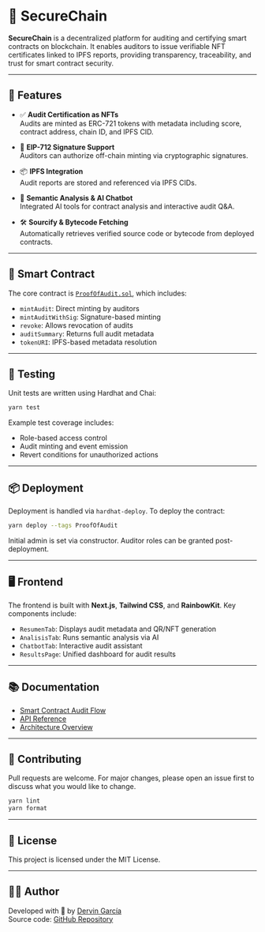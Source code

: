 # 🔐 SecureChain

**SecureChain** is a decentralized platform for auditing and certifying smart contracts on blockchain. It enables auditors to issue verifiable NFT certificates linked to IPFS reports, providing transparency, traceability, and trust for smart contract security.

---

## 🚀 Features

- ✅ **Audit Certification as NFTs**  
  Audits are minted as ERC-721 tokens with metadata including score, contract address, chain ID, and IPFS CID.

- 🔏 **EIP-712 Signature Support**  
  Auditors can authorize off-chain minting via cryptographic signatures.

- 📦 **IPFS Integration**  
  Audit reports are stored and referenced via IPFS CIDs.

- 🧠 **Semantic Analysis & AI Chatbot**  
  Integrated AI tools for contract analysis and interactive audit Q&A.

- 🛠️ **Sourcify & Bytecode Fetching**  
  Automatically retrieves verified source code or bytecode from deployed contracts.

---

## 📄 Smart Contract

The core contract is [`ProofOfAudit.sol`](./contracts/ProofOfAudit.sol), which includes:

- `mintAudit`: Direct minting by auditors
- `mintAuditWithSig`: Signature-based minting
- `revoke`: Allows revocation of audits
- `auditSummary`: Returns full audit metadata
- `tokenURI`: IPFS-based metadata resolution

---

## 🧪 Testing

Unit tests are written using Hardhat and Chai:

```bash
yarn test
```

Example test coverage includes:

- Role-based access control
- Audit minting and event emission
- Revert conditions for unauthorized actions

---

## 📦 Deployment

Deployment is handled via `hardhat-deploy`. To deploy the contract:

```bash
yarn deploy --tags ProofOfAudit
```

Initial admin is set via constructor. Auditor roles can be granted post-deployment.

---

## 🖥️ Frontend

The frontend is built with **Next.js**, **Tailwind CSS**, and **RainbowKit**. Key components include:

- `ResumenTab`: Displays audit metadata and QR/NFT generation
- `AnalisisTab`: Runs semantic analysis via AI
- `ChatbotTab`: Interactive audit assistant
- `ResultsPage`: Unified dashboard for audit results

---

## 📚 Documentation

- [Smart Contract Audit Flow](./docs/audit-flow.md)
- [API Reference](./docs/api.md)
- [Architecture Overview](./docs/architecture.md)

---

## 🤝 Contributing

Pull requests are welcome. For major changes, please open an issue first to discuss what you would like to change.

```bash
yarn lint
yarn format
```

---

## 📜 License

This project is licensed under the MIT License.

---

## 🧑‍💻 Author

Developed with 💚 by [Dervin García](https://t.me/garciadervin)  
Source code: [GitHub Repository](https://github.com/garciadervin/securechain)
